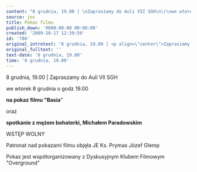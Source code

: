```yaml
---
content: "8 grudnia, 19.00 | \nZapraszamy do Auli VII SGH\n\r\nwe wtorek 8 grudnia o godz 19.00\n\r\n**na pokaz filmu \"Basia**\"\n\r\noraz\n\r\n**spotkanie z mężem bohaterki, Michałem Paradowskim**\n\nWSTĘP WOLNY\n\nPatronat nad pokazami filmu objęła JE Ks. Prymas Józef Glemp\n\nPokaz jest współorganizowany z Dyskusyjnym Klubem Filmowym \"Overground\"         \n\r\n         \n"
source: jos
title: Pokaz filmu
publish_down: '0000-00-00 00:00:00'
created: '2009-10-17 12:39:50'
id: '786'
original_introtext: "8 grudnia, 19.00 | <p align=\"center\">Zapraszamy do Auli VII SGH<br>\r\nwe wtorek 8 grudnia o godz 19.00<br>\r\n<strong>na pokaz filmu \"Basia</strong>\"<br>\r\noraz<br>\r\n<strong>spotkanie z mężem bohaterki, Michałem Paradowskim</strong></p><p>WSTĘP WOLNY</p><p>Patronat nad pokazami filmu objęła JE Ks. Prymas Józef Glemp</p><p>Pokaz jest współorganizowany z Dyskusyjnym Klubem Filmowym \"Overground\"         <br>\r\n         </p>"
original_fulltext: ''
text-date: '8 grudnia, 19.00'
time: '8 grudnia, 19.00'
---
```

8 grudnia, 19.00 | 
Zapraszamy do Auli VII SGH

we wtorek 8 grudnia o godz 19.00

**na pokaz filmu "Basia**"

oraz

**spotkanie z mężem bohaterki, Michałem Paradowskim**

WSTĘP WOLNY

Patronat nad pokazami filmu objęła JE Ks. Prymas Józef Glemp

Pokaz jest współorganizowany z Dyskusyjnym Klubem Filmowym "Overground"         

         


<!--{{json:{"created_date":"2009-10-17 12:39:50","publish_down":"0000-00-00 00:00:00","id":"786"}}}-->